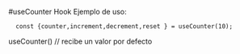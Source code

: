 #useCounter Hook
Ejemplo de uso:
```
  const {counter,increment,decrement,reset } = useCounter(10);
```
useCounter() // recibe un valor por defecto